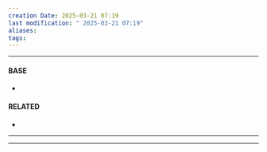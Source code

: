 ```yaml
---
creation Date: 2025-03-21 07:19
last modification: " 2025-03-21 07:19"
aliases: 
tags:
---
```

___
#### BASE
- 
#### RELATED
- 
___

___

